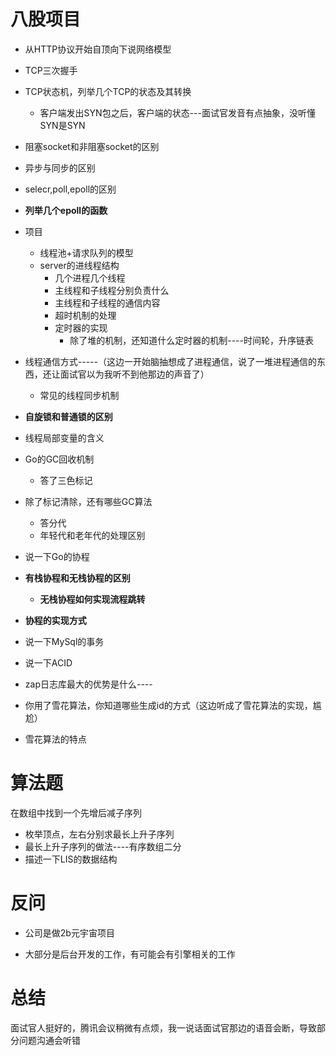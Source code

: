 # 八股项目

- 从HTTP协议开始自顶向下说网络模型
- TCP三次握手
- TCP状态机，列举几个TCP的状态及其转换
    - 客户端发出SYN包之后，客户端的状态---面试官发音有点抽象，没听懂SYN是SYN

- 阻塞socket和非阻塞socket的区别
- 异步与同步的区别
- selecr,poll,epoll的区别
- **列举几个epoll的函数**
- 项目
    - 线程池+请求队列的模型
    - server的进线程结构
        - 几个进程几个线程
        - 主线程和子线程分别负责什么
        - 主线程和子线程的通信内容
        - 超时机制的处理
        - 定时器的实现
            - 除了堆的机制，还知道什么定时器的机制----时间轮，升序链表
- 线程通信方式-----（这边一开始脑抽想成了进程通信，说了一堆进程通信的东西，还让面试官以为我听不到他那边的声音了）
    - 常见的线程同步机制
- **自旋锁和普通锁的区别**
- 线程局部变量的含义
- Go的GC回收机制
    - 答了三色标记
- 除了标记清除，还有哪些GC算法
    - 答分代
    - 年轻代和老年代的处理区别
- 说一下Go的协程
- **有栈协程和无栈协程的区别**
    - **无栈协程如何实现流程跳转**
- **协程的实现方式**
- 说一下MySql的事务
- 说一下ACID
- zap日志库最大的优势是什么----
- 你用了雪花算法，你知道哪些生成id的方式（这边听成了雪花算法的实现，尴尬）
- 雪花算法的特点

# 算法题

在数组中找到一个先增后减子序列

- 枚举顶点，左右分别求最长上升子序列
- 最长上升子序列的做法----有序数组二分
- 描述一下LIS的数据结构

# 反问

- 公司是做2b元宇宙项目

- 大部分是后台开发的工作，有可能会有引擎相关的工作

# 总结

面试官人挺好的，腾讯会议稍微有点烦，我一说话面试官那边的语音会断，导致部分问题沟通会听错